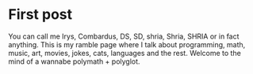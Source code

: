 # First post
You can call me Irys, Combardus, DS, SD, shria, Shria, SHRIA or in fact anything. This is my ramble page where I talk about programming, math, music, art, movies, jokes, cats, languages and the rest. Welcome to the mind of a wannabe polymath + polyglot.
